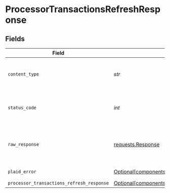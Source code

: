 # ProcessorTransactionsRefreshResponse


## Fields

| Field                                                                                                                        | Type                                                                                                                         | Required                                                                                                                     | Description                                                                                                                  |
| ---------------------------------------------------------------------------------------------------------------------------- | ---------------------------------------------------------------------------------------------------------------------------- | ---------------------------------------------------------------------------------------------------------------------------- | ---------------------------------------------------------------------------------------------------------------------------- |
| `content_type`                                                                                                               | *str*                                                                                                                        | :heavy_check_mark:                                                                                                           | HTTP response content type for this operation                                                                                |
| `status_code`                                                                                                                | *int*                                                                                                                        | :heavy_check_mark:                                                                                                           | HTTP response status code for this operation                                                                                 |
| `raw_response`                                                                                                               | [requests.Response](https://requests.readthedocs.io/en/latest/api/#requests.Response)                                        | :heavy_check_mark:                                                                                                           | Raw HTTP response; suitable for custom response parsing                                                                      |
| `plaid_error`                                                                                                                | [Optional[components.PlaidError]](../../models/components/plaiderror.md)                                                     | :heavy_minus_sign:                                                                                                           | Error response                                                                                                               |
| `processor_transactions_refresh_response`                                                                                    | [Optional[components.ProcessorTransactionsRefreshResponse]](../../models/components/processortransactionsrefreshresponse.md) | :heavy_minus_sign:                                                                                                           | OK                                                                                                                           |